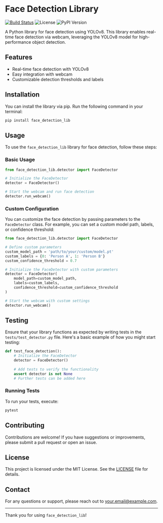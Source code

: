 
# Face Detection Library

[![Build Status](https://img.shields.io/github/workflow/status/Sehastrajit/face-access-detection/Publish%20Python%20Package)](https://img.shields.io/github/workflow/status/Sehastrajit/face-access-detection/Publish%20Python%20Package/main)
![License](https://img.shields.io/github/license/yourusername/your-repo)
![PyPI Version](https://img.shields.io/pypi/v/face_detection_lib)

A Python library for face detection using YOLOv8. This library enables real-time face detection via webcam, leveraging the YOLOv8 model for high-performance object detection.

## Features

- Real-time face detection with YOLOv8
- Easy integration with webcam
- Customizable detection thresholds and labels

## Installation

You can install the library via pip. Run the following command in your terminal:

```bash
pip install face_detection_lib
```

## Usage

To use the `face_detection_lib` library for face detection, follow these steps:

### Basic Usage

```python
from face_detection_lib.detector import FaceDetector

# Initialize the FaceDetector
detector = FaceDetector()

# Start the webcam and run face detection
detector.run_webcam()
```

### Custom Configuration

You can customize the face detection by passing parameters to the `FaceDetector` class. For example, you can set a custom model path, labels, or confidence threshold:

```python
from face_detection_lib.detector import FaceDetector

# Define custom parameters
custom_model_path = 'path/to/your/custom/model.pt'
custom_labels = {0: 'Person A', 1: 'Person B'}
custom_confidence_threshold = 0.7

# Initialize the FaceDetector with custom parameters
detector = FaceDetector(
    model_path=custom_model_path,
    labels=custom_labels,
    confidence_threshold=custom_confidence_threshold
)

# Start the webcam with custom settings
detector.run_webcam()
```

## Testing

Ensure that your library functions as expected by writing tests in the `tests/test_detector.py` file. Here's a basic example of how you might start testing:

```python
def test_face_detection():
    # Initialize the FaceDetector
    detector = FaceDetector()
    
    # Add tests to verify the functionality
    assert detector is not None
    # Further tests can be added here
```

### Running Tests

To run your tests, execute:

```bash
pytest
```

## Contributing

Contributions are welcome! If you have suggestions or improvements, please submit a pull request or open an issue.

## License

This project is licensed under the MIT License. See the [LICENSE](LICENSE) file for details.

## Contact

For any questions or support, please reach out to [your.email@example.com](mailto:your.email@example.com).

---

Thank you for using `face_detection_lib`!
```
